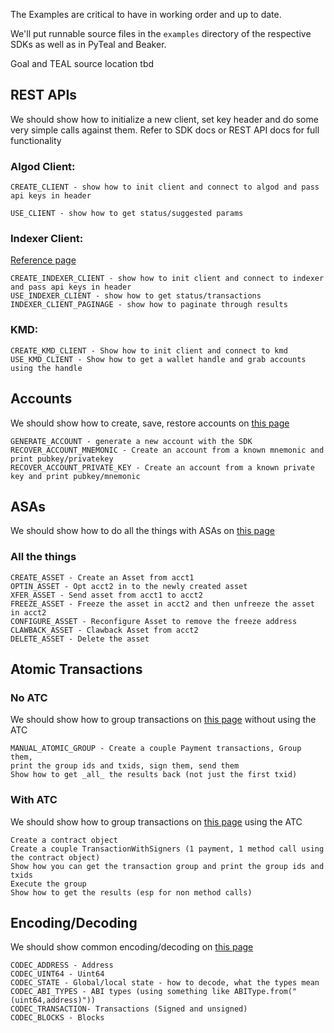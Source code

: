 The Examples are critical to have in working order and up to date.

We'll put runnable source files in the `examples` directory of the respective SDKs as well as in PyTeal and Beaker.

Goal and TEAL source location tbd

## REST APIs

We should show how to initialize a new client, set key header and do some very
simple calls against them. Refer to SDK docs or REST API docs for full functionality 

### Algod Client:
    
    CREATE_CLIENT - show how to init client and connect to algod and pass api keys in header

    USE_CLIENT - show how to get status/suggested params

### Indexer Client:

[Reference page](./docs/get-details/indexer.md)

    CREATE_INDEXER_CLIENT - show how to init client and connect to indexer and pass api keys in header
    USE_INDEXER_CLIENT - show how to get status/transactions 
    INDEXER_CLIENT_PAGINAGE - show how to paginate through results

### KMD:

    CREATE_KMD_CLIENT - Show how to init client and connect to kmd
    USE_KMD_CLIENT - Show how to get a wallet handle and grab accounts using the handle


## Accounts

We should show how to create, save, restore accounts on [this page](./docs/get-details/accounts/create.md)

    GENERATE_ACCOUNT - generate a new account with the SDK
    RECOVER_ACCOUNT_MNEMONIC - Create an account from a known mnemonic and print pubkey/privatekey
    RECOVER_ACCOUNT_PRIVATE_KEY - Create an account from a known private key and print pubkey/mnemonic

## ASAs

We should show how to do all the things with ASAs on [this page](./docs/get-details/asa.md)

### All the things

    CREATE_ASSET - Create an Asset from acct1 
    OPTIN_ASSET - Opt acct2 in to the newly created asset
    XFER_ASSET - Send asset from acct1 to acct2 
    FREEZE_ASSET - Freeze the asset in acct2 and then unfreeze the asset in acct2 
    CONFIGURE_ASSET - Reconfigure Asset to remove the freeze address 
    CLAWBACK_ASSET - Clawback Asset from acct2
    DELETE_ASSET - Delete the asset


## Atomic Transactions

### No ATC

We should show how to group transactions on [this page](./docs/get-details/atomic-transfers.md) without using the ATC

    MANUAL_ATOMIC_GROUP - Create a couple Payment transactions, Group them,
    print the group ids and txids, sign them, send them
    Show how to get _all_ the results back (not just the first txid)


### With ATC

We should show how to group transactions on [this page](./docs/get-details/atc.md) using the ATC 

    Create a contract object
    Create a couple TransactionWithSigners (1 payment, 1 method call using the contract object)
    Show how you can get the transaction group and print the group ids and txids
    Execute the group 
    Show how to get the results (esp for non method calls)

## Encoding/Decoding

We should show common encoding/decoding on [this page](./docs/get-details/encoding.md)

    CODEC_ADDRESS - Address
    CODEC_UINT64 - Uint64
    CODEC_STATE - Global/local state - how to decode, what the types mean 
    CODEC_ABI_TYPES - ABI types (using something like ABIType.from("(uint64,address)"))
    CODEC_TRANSACTION- Transactions (Signed and unsigned)
    CODEC_BLOCKS - Blocks

## 